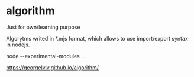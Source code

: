 # algorithm
Just for own/learning purpose

Algorytms writed in *.mjs format, which allows to use import/export syntax in nodejs.

node --experimental-modules ...

https://georgelviv.github.io/algorithm/

